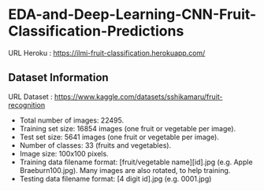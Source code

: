 # EDA-and-Deep-Learning-CNN-Fruit-Classification-Predictions

URL Heroku : https://ilmi-fruit-classification.herokuapp.com/

## Dataset Information
URL Dataset : https://www.kaggle.com/datasets/sshikamaru/fruit-recognition

- Total number of images: 22495.
- Training set size: 16854 images (one fruit or vegetable per image).
- Test set size: 5641 images (one fruit or vegetable per image).
- Number of classes: 33 (fruits and vegetables).
- Image size: 100x100 pixels.
- Training data filename format: [fruit/vegetable name][id].jpg (e.g. Apple Braeburn100.jpg). Many images are also rotated, to help training.
- Testing data filename format: [4 digit id].jpg (e.g. 0001.jpg)
